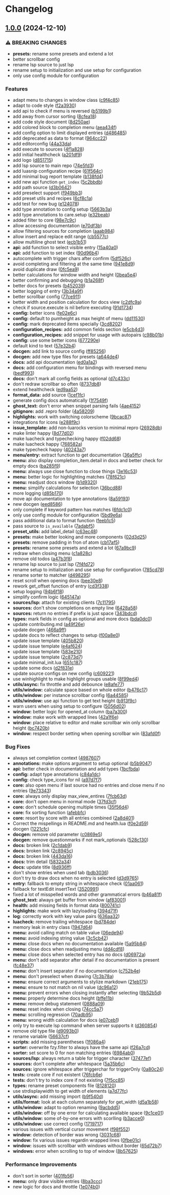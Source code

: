 # Changelog

## [1.0.0](https://github.com/max397574/care.nvim/compare/v0.1.0...v1.0.0) (2024-12-10)


### ⚠ BREAKING CHANGES

* **presets:** rename some presets and extend a lot
* better scrollbar config
* rename lsp source to just lsp
* rename setup to initialization and use setup for configuration
* only use config module for configuration

### Features

* adapt menu to changes in window class ([c9f4c85](https://github.com/max397574/care.nvim/commit/c9f4c85b467f1a4fd13ae33240dc3115bf1cbc89))
* adapt to code style ([f2a3930](https://github.com/max397574/care.nvim/commit/f2a393004282401a8248025a9284408b97b93752))
* add api to check if menu is reversed ([b5199b1](https://github.com/max397574/care.nvim/commit/b5199b1708145de6a6c2537c41e33a280e528490))
* add away from cursor sorting ([8cfea18](https://github.com/max397574/care.nvim/commit/8cfea184fef21c6f1fa726b6ce22e7b47f8e53d4))
* add code style document ([8d250ae](https://github.com/max397574/care.nvim/commit/8d250ae3c2158a14cf9e4e9b0698d2fd97c52022))
* add colored block to completion menu ([aea434f](https://github.com/max397574/care.nvim/commit/aea434f0e14bf13fee1cd3af752032f920782e63))
* add config option to limit displayed entries ([d486485](https://github.com/max397574/care.nvim/commit/d4864853085b2e8273df4de27aae22cb762cf5b0))
* add deprecated as data to format ([964cc22](https://github.com/max397574/care.nvim/commit/964cc22648dd5e1f61196ac26df2402b366adcfb))
* add editorconfig ([44a33da](https://github.com/max397574/care.nvim/commit/44a33da03a169507a55760b3137db74c6b643c3a))
* add execute to sources ([4f1a828](https://github.com/max397574/care.nvim/commit/4f1a8284e7c1686549beb00aac0a9d7001654bc3))
* add initial healthcheck ([a201df9](https://github.com/max397574/care.nvim/commit/a201df94ae87b9f5720186ed1bb12510d3d5b127))
* add logo ([d851715](https://github.com/max397574/care.nvim/commit/d8517153fd839f74ff9c5f130ba53c5f3c1b1ef5))
* add lsp source to main repo ([74e5fd3](https://github.com/max397574/care.nvim/commit/74e5fd3fd339841679ced2a592a0d54700638b35))
* add luasnip configuration recipe ([61f564c](https://github.com/max397574/care.nvim/commit/61f564c71ac3642f4297428e3bdb03af6b1ebd4a))
* add minimal bug report template ([b138fd4](https://github.com/max397574/care.nvim/commit/b138fd4d011df831b1710d42796c9ddb8b7b7f95))
* add new api function `get_index` ([5c2bbdb](https://github.com/max397574/care.nvim/commit/5c2bbdbebe5565f404921b0416c25ea2a7c78193))
* add path source ([d3b0642](https://github.com/max397574/care.nvim/commit/d3b0642b21efd48c4159f4dc969a525944608611))
* add preselect support ([f949bb3](https://github.com/max397574/care.nvim/commit/f949bb3563fd98f5d4b7c8a64780cf6c4edba95b))
* add preset utils and recipes ([6cf8c1a](https://github.com/max397574/care.nvim/commit/6cf8c1a57165636331eab6dbfaacc769f602575a))
* add test for new bug ([e124078](https://github.com/max397574/care.nvim/commit/e124078b6c242b1e7b623bfb6deee1c8e220ab99))
* add type annotation to config setup ([5663b3a](https://github.com/max397574/care.nvim/commit/5663b3a472875e3b6b3a43a5121652f452e7bc2a))
* add type annotations to care.setup ([e32beab](https://github.com/max397574/care.nvim/commit/e32beabfe734dbe44818355c2f4a64a8ae8fe7db))
* added filter to core ([98e7c9c](https://github.com/max397574/care.nvim/commit/98e7c9c17b569a902285a12e8a3a5b4e336b400a))
* allow accessing documentation ([e70df3b](https://github.com/max397574/care.nvim/commit/e70df3b49558848a5a7547466a2af2f84dd46b77))
* allow filtering sources for completion ([aaab984](https://github.com/max397574/care.nvim/commit/aaab984dcf6b849c5834712d7d5a2619d7ef4c86))
* allow insert and replace edit range ([cb5577c](https://github.com/max397574/care.nvim/commit/cb5577c3751fa86e4346441afa192fc76f2d6b22))
* allow multiline ghost text ([ecb1b51](https://github.com/max397574/care.nvim/commit/ecb1b5179db241db78a019be2b5242acd4eacb0b))
* **api:** add function to select visible entry ([15a40a0](https://github.com/max397574/care.nvim/commit/15a40a066e981bf9e2fe7e65f1d4bb69e942e9fb))
* **api:** add function to set index ([90d96b4](https://github.com/max397574/care.nvim/commit/90d96b4b7480e8d3ae67fcfa98d6b134c7d6d2fb))
* autocomplete with trigger chars after confirm ([5df526c](https://github.com/max397574/care.nvim/commit/5df526c148e630dd550956c18463445a98e81f82))
* avoid completing and filtering at the same time ([941e8d9](https://github.com/max397574/care.nvim/commit/941e8d9cfb5d505f3c2d63dbe44d3f998c8b4a66))
* avoid duplicate draw ([0fc5ea9](https://github.com/max397574/care.nvim/commit/0fc5ea9568e45b67b3d78141d9170a17804ae723))
* better calculations for window width and height ([0bea5e4](https://github.com/max397574/care.nvim/commit/0bea5e46ed61fee6c1b8663666cbc879b918d435))
* better confirming and debugging ([b1a268f](https://github.com/max397574/care.nvim/commit/b1a268fc325e53a6619ff056f9a7b291411e5e1b))
* better docs for presets ([b452039](https://github.com/max397574/care.nvim/commit/b452039f3ad3750ef432f58dd9eedb074715537e))
* better logging of entry ([3b34a9f](https://github.com/max397574/care.nvim/commit/3b34a9f995039722966a293769c237a51d3a58e7))
* better scrollbar config ([77ce911](https://github.com/max397574/care.nvim/commit/77ce911ca4cf0de9cfc9154903fc30fda6bddea0))
* better width and position calculation for docs view ([c2dfc9a](https://github.com/max397574/care.nvim/commit/c2dfc9abeb40b1adfb7ada68faf3740cc00d39bd))
* check if source.execute is nil before executing ([91d1734](https://github.com/max397574/care.nvim/commit/91d1734150b5a0a76f5e8c92cb6a3bdd228b95f8))
* **config:** better icons ([fe02e6c](https://github.com/max397574/care.nvim/commit/fe02e6cf7c778d72e08da483a5f1ca771239dab1))
* **config:** default to pumheight as max height of menu ([dd11530](https://github.com/max397574/care.nvim/commit/dd11530859b34cf54574c93bb0ecbbb13f4341f0))
* **config:** mark deprecated items specially ([3cd8202](https://github.com/max397574/care.nvim/commit/3cd8202cd4557832a64242e00898b88e58ed3dbb))
* **configuration_recipes:** add common fields section ([e5cb4d3](https://github.com/max397574/care.nvim/commit/e5cb4d36a94fddc1c171ef6ef889aed07f333748))
* **configuration_recipes:** add snippet for usage with autopairs ([c98b01b](https://github.com/max397574/care.nvim/commit/c98b01bcc2e772e5c1d8496dd4bb795d70969740))
* **config:** use some better icons ([677290e](https://github.com/max397574/care.nvim/commit/677290e84ea07cc6f10bd19f67790a679cebc241))
* default kind to text ([57e32b4](https://github.com/max397574/care.nvim/commit/57e32b416d0bf4a9d0033e415accff3965826aca))
* **docgen:** add link to source config ([ff85256](https://github.com/max397574/care.nvim/commit/ff852564f845c6dc8c7bf29cb38c621d1780574a))
* **docgen:** add new type files for presets ([a644de4](https://github.com/max397574/care.nvim/commit/a644de437c84136c1a1e0d3d8d653d2fff26465b))
* **docs:** add api documentation ([ed0a1a2](https://github.com/max397574/care.nvim/commit/ed0a1a258e87376801eb7d6d4b3720187b506883))
* **docs:** add configuration menu for bindings with reversed menu ([bedf993](https://github.com/max397574/care.nvim/commit/bedf9932d659084625b6f1c24ebbbc20e1b22d46))
* **docs:** don't mark all config fields as optional ([d7c433c](https://github.com/max397574/care.nvim/commit/d7c433c9642c08ae4acebe87346aaf0fb4d74527))
* don't redraw scrollbar so often ([8737db8](https://github.com/max397574/care.nvim/commit/8737db82e4e9c7653fb90759d2ee2c9e456c32c0))
* extend healthcheck ([ed9aa52](https://github.com/max397574/care.nvim/commit/ed9aa52519c9f9b22813d9bed5da2695a58d01fb))
* **format_data:** add source ([1cef1fc](https://github.com/max397574/care.nvim/commit/1cef1fc6d928e9100342cf7ddfd0e6c2e4daf5b4))
* generate config docs automatically ([1f7549f](https://github.com/max397574/care.nvim/commit/1f7549f6f051125dce12ff058a8aa145680d03db))
* **ghost_text:** don't error when snippet parsing fails ([4ae4152](https://github.com/max397574/care.nvim/commit/4ae4152a2be7149267ef63827b9dbd91e6780e26))
* **gitignore:** add .repro folder ([4a58209](https://github.com/max397574/care.nvim/commit/4a58209bb19c41d56f40f4234504d84199e48347))
* **highlights:** work with switching colorscheme ([9bcac87](https://github.com/max397574/care.nvim/commit/9bcac87453214ef1d2ae14c5830083c57d7a6340))
* integrations for icons ([e288f9c](https://github.com/max397574/care.nvim/commit/e288f9c3c2e39be8fb4f481064a44e00c95b2b1c))
* **issue_template:** add non-luarocks version to minimal repro ([26928db](https://github.com/max397574/care.nvim/commit/26928dbd20ddc6ab922bd32d8721ce51dce41a29))
* make linter happy ([8d77d02](https://github.com/max397574/care.nvim/commit/8d77d02bdd8150774eafc02c0d408d2c44025f34))
* make luacheck and typechecking happy ([f02dd68](https://github.com/max397574/care.nvim/commit/f02dd68c7c86378eeed3429a7c914b9441b2b795))
* make luacheck happy ([768582a](https://github.com/max397574/care.nvim/commit/768582a789654d9c633f1b2a06def98bc856427e))
* make typecheck happy ([40243a7](https://github.com/max397574/care.nvim/commit/40243a7b50fa844fe3a7f098fc84318b68f83473))
* **menu/entry:** extract function to get documentation ([36a5ffc](https://github.com/max397574/care.nvim/commit/36a5ffcd90e9e267912c24f5013bd7681c7515d2))
* **menu:** also display completion_item.detail in docs and better check for empty docs ([ba285f9](https://github.com/max397574/care.nvim/commit/ba285f963ac1611c2d032624e143792af62de320))
* **menu:** always use close function to close things ([3e16c53](https://github.com/max397574/care.nvim/commit/3e16c534eb3b222dcdbe26a791f8fecf8960f2ae))
* **menu:** better logic for highlighting matches ([78f621c](https://github.com/max397574/care.nvim/commit/78f621c1574941c4315c3384ce78a65c713844e1))
* **menu:** readjust docs window ([b1d9320](https://github.com/max397574/care.nvim/commit/b1d93205da9f3fd981170d4b7345f459fefeab89))
* **menu:** simplify calculations for selection ([36bcd88](https://github.com/max397574/care.nvim/commit/36bcd889defcb61797a3b3f79d43509b44169a13))
* more logging ([d85b170](https://github.com/max397574/care.nvim/commit/d85b170579ff9994dfb3cc638110b487a7055bf0))
* move api documentation to type annotations ([8a59193](https://github.com/max397574/care.nvim/commit/8a591936aebd4576c07ef9fb3289741647ab912a))
* new docgen ([eed8586](https://github.com/max397574/care.nvim/commit/eed858670f72cfed436947007bdca72ba1ab6ee9))
* only complete if keyword pattern has matches ([6fdc1c0](https://github.com/max397574/care.nvim/commit/6fdc1c05aa2363daae9721a22d7d3b32250a4192))
* only use config module for configuration ([5bd9e6a](https://github.com/max397574/care.nvim/commit/5bd9e6a89b66d0a3638944f7c1cb33cffda84282))
* pass additional data to format function ([feeb1c5](https://github.com/max397574/care.nvim/commit/feeb1c547bf99af86da52830c756cd04f89e47b7))
* pass source to `is_available` ([7adabf5](https://github.com/max397574/care.nvim/commit/7adabf5787c793d0b9d08f1b8b2b92fa4b712ade))
* **preset_utils:** add label_detail ([c63ec48](https://github.com/max397574/care.nvim/commit/c63ec482d8dd3c5616ed8bb38ddc19fef02fd93b))
* **presets:** make better looking and more components ([02d3d25](https://github.com/max397574/care.nvim/commit/02d3d25afb65fe126c082bc1a3116eec890111af))
* **presets:** remove padding in fron of atom ([cb17af5](https://github.com/max397574/care.nvim/commit/cb17af56fbd13cfaa11730c2e7373684fd051278))
* **presets:** rename some presets and extend a lot ([67a9bc9](https://github.com/max397574/care.nvim/commit/67a9bc9788112226f09e3048e350398aeb483780))
* redraw when closing menu ([c1a828c](https://github.com/max397574/care.nvim/commit/c1a828c14951bc88480f7a08ec831b3f2330cabe))
* remove old todos ([a47b3f8](https://github.com/max397574/care.nvim/commit/a47b3f87c129131a9936be40ab1933fe3e7dbf18))
* rename lsp source to just lsp ([7f4fd72](https://github.com/max397574/care.nvim/commit/7f4fd72f547f2126dea6b7926492381eb7064b85))
* rename setup to initialization and use setup for configuration ([785cd78](https://github.com/max397574/care.nvim/commit/785cd78b18137b54bd629cdcb0e5ef6d0adaee43))
* rename sorter to matcher ([d498295](https://github.com/max397574/care.nvim/commit/d49829563688f17f72af219933dbbb93e0a25a1f))
* reset scroll when opening docs ([bee30e8](https://github.com/max397574/care.nvim/commit/bee30e8a5b6ee30b4536e7d9077cebaa173707e4))
* rework get_offset function of entry ([cd3f338](https://github.com/max397574/care.nvim/commit/cd3f338df705b55bf8c8a3fd561b82f7860b05ea))
* setup logging ([94b6f18](https://github.com/max397574/care.nvim/commit/94b6f1871f4ef6c690f438e45328517f69d690b5))
* simplify confirm logic ([645147a](https://github.com/max397574/care.nvim/commit/645147af0388380672c77cc616b267fcfde3669a))
* **sources/lsp:** attach for existing clients ([7c11795](https://github.com/max397574/care.nvim/commit/7c11795c4b542e70f31443a8ad1f20bc0c3f3b04))
* **sources:** don't show completions on empty line ([6428a58](https://github.com/max397574/care.nvim/commit/6428a5815a763015cdc00ee135baf7654d5e5241))
* **sources:** return no entries if prefix is just space ([343bdcd](https://github.com/max397574/care.nvim/commit/343bdcd8b1baaa862f1adb0323d9dbe04bc8f6be))
* **types:** mark fields in config as optional and more docs ([bda0dc0](https://github.com/max397574/care.nvim/commit/bda0dc0b6ba87d5ea20bffadec576030909d506d))
* update contributing.md ([a49f26e](https://github.com/max397574/care.nvim/commit/a49f26e392de8e7d4726b24e3e1bd35bffc081fa))
* update docgen ([466a9ff](https://github.com/max397574/care.nvim/commit/466a9ff56f616ee4b22e872051bb77293553ba30))
* update docs to reflect changes to setup ([f00a8e0](https://github.com/max397574/care.nvim/commit/f00a8e0a70bc80eb024985a0144715744cdbd14a))
* update issue template ([405b820](https://github.com/max397574/care.nvim/commit/405b8204e217579b11b70850f8a1f9d4b090a6fc))
* update issue template ([e4af624](https://github.com/max397574/care.nvim/commit/e4af624e9df63d1e8ed9adc3820055004cd25a9c))
* update issue template ([583e210](https://github.com/max397574/care.nvim/commit/583e210ca6dd1928ee8357afffc85a49d17c05bf))
* update issue template ([2c873d7](https://github.com/max397574/care.nvim/commit/2c873d76ad50930b86adce2e2e6d3250b031ede7))
* update minimal_init.lua ([651c187](https://github.com/max397574/care.nvim/commit/651c187bc792151ba29d8a781f0336ffc4a28d60))
* update some docs ([d2f831e](https://github.com/max397574/care.nvim/commit/d2f831ef640d5151806c45a57c321bf4a7ea2c2b))
* update source configs on new config ([c609221](https://github.com/max397574/care.nvim/commit/c60922110b1a6722a3a2fa7e2db7960ae428b39f))
* use winhighlight to make highlight groups usable ([8f99ed4](https://github.com/max397574/care.nvim/commit/8f99ed4fe7763ee672459faa6dcd44722f190cf3))
* **utils/async:** fix throttle and add debounce ([e8afe77](https://github.com/max397574/care.nvim/commit/e8afe77e32f1a898ec4b6f2fb1ad76ae2eeaae50))
* **utils/window:** calculate space based on whole editor ([b476c17](https://github.com/max397574/care.nvim/commit/b476c173a3529862503aa3a8b1f0a62dac47d036))
* **utils/window:** per instance scrollbar config ([6a44585](https://github.com/max397574/care.nvim/commit/6a44585c72be1567d8021c0f0611fabb930b3008))
* **utils/window:** use api function to get text height ([b913f9c](https://github.com/max397574/care.nvim/commit/b913f9cb54caf9e411b7e452b237f7a5e66ca4bd))
* warn users when using setup to configure ([5056d02](https://github.com/max397574/care.nvim/commit/5056d028c7b4f4510a62b09b8d41ba3a10e378cb))
* **window:** better logic for opened_at column ([ba7a300](https://github.com/max397574/care.nvim/commit/ba7a300e827fdd9c8ae4e58a3e86a940bf27bd64))
* **window:** make work with wrapped lines ([42a1f6e](https://github.com/max397574/care.nvim/commit/42a1f6e45955ee77e465db7a34ac0b1423b04825))
* **window:** place relative to editor and make scrollbar win only scrollbar height ([bc7420b](https://github.com/max397574/care.nvim/commit/bc7420b915fcff274879f0926a16d599c4167105))
* **window:** respect border setting when opening scrollbar win ([83afd0f](https://github.com/max397574/care.nvim/commit/83afd0f1d7b7bd65bd03f0208339ef79c1de57a4))


### Bug Fixes

* always set completion context ([4987607](https://github.com/max397574/care.nvim/commit/4987607c8adfdc856819fd76f82b861f432fcb4d))
* **annotations:** make options argument to setup optional ([b5b9047](https://github.com/max397574/care.nvim/commit/b5b9047f48d2080a80b4c186eed1af81af1b122e))
* **api:** better check in documentation and add types ([1bcfbda](https://github.com/max397574/care.nvim/commit/1bcfbdaa2476cf8397b580d33f1c28ad1ad6f49f))
* **config:** adapt type annotations ([c84a1dc](https://github.com/max397574/care.nvim/commit/c84a1dce9dad8426387d5635a52d3e41bd5dc279))
* **config:** check type_icons for nil ([a97d7f7](https://github.com/max397574/care.nvim/commit/a97d7f7292b46416469f79a10deb1f7b1e4fe3a2))
* **core:** also open menu if last source had no entries and close menu if no entries ([9e73343](https://github.com/max397574/care.nvim/commit/9e73343ca710566b6c0c5e4fc95caf6d529cbdec))
* **core:** always only display max_view_entires ([7fcb63d](https://github.com/max397574/care.nvim/commit/7fcb63d5b98b426bd637f4de1b7958cfd069df5f))
* **core:** don't open menu in normal mode ([37fd3cf](https://github.com/max397574/care.nvim/commit/37fd3cf0174f86461e9a6a28d15d43eb4e8f49c8))
* **core:** don't schedule opening multiple times ([35f56d4](https://github.com/max397574/care.nvim/commit/35f56d473d0edcdca43aa39708d4fb2b1d86a5c1))
* **core:** fix sorting function ([afebbfc](https://github.com/max397574/care.nvim/commit/afebbfccde24e82bcd680260ad8b089df5d460d4))
* **core:** resort by score with all entries combined ([2a8d401](https://github.com/max397574/care.nvim/commit/2a8d4012495515aaf774009a89ffb238b670263b))
* Correct the mispellings in README.md and health.lua ([f0e2d59](https://github.com/max397574/care.nvim/commit/f0e2d59185a2b4b8286de9b9c684d4d930a04b9e))
* docgen ([1221cfc](https://github.com/max397574/care.nvim/commit/1221cfc719bb201703819ed23f964c8ea0381719))
* **docgen:** remove old parameter ([c0869e5](https://github.com/max397574/care.nvim/commit/c0869e5fd9615c82e38c2ada54674fef6045f759))
* **docgen:** remove questionmarks if not mark_optionals ([528c130](https://github.com/max397574/care.nvim/commit/528c130cea78e23fd1e899094935de9d5a48467b))
* **docs:** broken link ([2c1dab9](https://github.com/max397574/care.nvim/commit/2c1dab9eeb79ca38c8263deb5550c7aba4e1a512))
* **docs:** broken link ([2c8945c](https://github.com/max397574/care.nvim/commit/2c8945ce1ce520ae2ea81ddfcc9b528f501dd737))
* **docs:** broken link ([443da16](https://github.com/max397574/care.nvim/commit/443da1611436d86e0e9cc8b99a4305cee7d19030))
* **docs:** trim detail ([5832a34](https://github.com/max397574/care.nvim/commit/5832a344f180ce6fd60b788da73300250a5fa789))
* **docs:** update title ([8d936ff](https://github.com/max397574/care.nvim/commit/8d936ff827f4dcb936b3c8733e6329e4f0f082cc))
* don't show entries when used tab ([bdb3036](https://github.com/max397574/care.nvim/commit/bdb3036f52037594077682e89e586a8ecba6d734))
* don't try to draw docs when no entry is selected ([d3d9765](https://github.com/max397574/care.nvim/commit/d3d97656b1fbbd80e86ee0bad775cefb5e535fbb))
* **entry:** fallback to empty string in whitespace check ([01aa061](https://github.com/max397574/care.nvim/commit/01aa0618200d048f594ce15218bc6d8548bb05c9))
* fallback for textEdit insertText ([3520991](https://github.com/max397574/care.nvim/commit/3520991bbf532702dd7dccbb2552ca721ca849ca))
* fixed a lot of misspelled words and other grammatical errors ([b46a81f](https://github.com/max397574/care.nvim/commit/b46a81fea32066e0af794fe05b899d061493401e))
* **ghost_text:** always get buffer from window ([af83001](https://github.com/max397574/care.nvim/commit/af830010af37cf2a9ac095a9acdfe67610cf9868))
* **health:** add missing fields in format data ([800741c](https://github.com/max397574/care.nvim/commit/800741c255939c0f345239662ec268557ac3eefa))
* **highlights:** make work with lazyloading ([394d71f](https://github.com/max397574/care.nvim/commit/394d71f2543d9e2ca4f87ad43fa2ff0b8efc29a5))
* **log:** correctly work with key value pairs ([636aa32](https://github.com/max397574/care.nvim/commit/636aa32f3c3f7caa56e4617a3c81397214c3e58f))
* **luacheck:** remove trailing whitespace ([bd784de](https://github.com/max397574/care.nvim/commit/bd784deda1428050123daade6cd15946b871753a))
* memory leak in entry class ([1947d64](https://github.com/max397574/care.nvim/commit/1947d644da9a481d37d381c193bd0cfdc16479a4))
* **menu:** avoid calling match on table value ([06ede94](https://github.com/max397574/care.nvim/commit/06ede940e62acd16181991e29048e04d4ff89cbb))
* **menu:** avoid indexing string value ([3c5cb42](https://github.com/max397574/care.nvim/commit/3c5cb42046180420962bf0bd6dea67b8ea5668aa))
* **menu:** close docs when no documentation available ([5a95b84](https://github.com/max397574/care.nvim/commit/5a95b84b0c491ab2358bcd9eb1ec478f03b4a368))
* **menu:** close docs when readjusting menu ([dd4cdf8](https://github.com/max397574/care.nvim/commit/dd4cdf836215411c7105bfde19eb68c14e7ae9e4))
* **menu:** close docs when selected entry has no docs ([d06972a](https://github.com/max397574/care.nvim/commit/d06972a45aac927c62b52333c1fb2d5186a36b67))
* **menu:** don't add separator after detail if no documentation is present ([fc48e37](https://github.com/max397574/care.nvim/commit/fc48e370d8dd2693fa08e644bbd00251d67d59ab))
* **menu:** don't insert separator if no documentation ([c752b4e](https://github.com/max397574/care.nvim/commit/c752b4e13a944ffc4126ef86833dc23d288c37e4))
* **menu:** don't preselect when drawing ([7c3b78a](https://github.com/max397574/care.nvim/commit/7c3b78abc4e7f9dd2a1d4393317ba96e9c5913db))
* **menu:** ensure correct arguments to stylize markdown ([21eb175](https://github.com/max397574/care.nvim/commit/21eb175949296671e689575c2a3a0859f31bce85))
* **menu:** ensure to not match on nil value ([dc96a12](https://github.com/max397574/care.nvim/commit/dc96a12dd85d98a3fadd9027558777d2db886e2a))
* **menu:** prevent errors when closing instantly after selecting ([9b52b5d](https://github.com/max397574/care.nvim/commit/9b52b5d3e7d07929a236b58407d073223830b5f3))
* **menu:** properly determine docs height ([bffe11b](https://github.com/max397574/care.nvim/commit/bffe11be144c6c12382c855de5c1146c7a54c7b4))
* **menu:** remove debug statement ([0888a09](https://github.com/max397574/care.nvim/commit/0888a099a234f3de9b1d18f60182ca8fc1dc278d))
* **menu:** reset index when closing ([74cc5a7](https://github.com/max397574/care.nvim/commit/74cc5a7f1b5df1a92fe5281fa76f1df21e65b449))
* **menu:** scrolling regression ([70adb95](https://github.com/max397574/care.nvim/commit/70adb9506b0754858ef522a084ef66f39632349c))
* **menu:** wrong width calculation for docs ([e07ceb1](https://github.com/max397574/care.nvim/commit/e07ceb1a72c91a9d1bc8e47767de85ac074ff7b8))
* only try to execute lsp command when server supports it ([d360854](https://github.com/max397574/care.nvim/commit/d360854c35c132052eec2f32f26fd221d542f9f7))
* remove old type file ([d9093b0](https://github.com/max397574/care.nvim/commit/d9093b0cda0ea3066aeb0b19d6c54686290d228f))
* rename variable ([56637cf](https://github.com/max397574/care.nvim/commit/56637cf7cc108c814dcd52666aef66f1fefda9ba))
* **scripts:** add missing parentheses ([1f086a4](https://github.com/max397574/care.nvim/commit/1f086a450291170e0080b148b507d0c90ab4336d))
* **sorter:** overwrite fzy.filter to always have the same api ([f26a7cd](https://github.com/max397574/care.nvim/commit/f26a7cd11408ec280b85d400df02be7690c624e1))
* **sorter:** set score to 0 for non matching entries ([6984ab0](https://github.com/max397574/care.nvim/commit/6984ab0cbd6d7ec43d6f0d696c84da5f97b232bb))
* **sources/lsp:** always return a table for trigger character ([37477ef](https://github.com/max397574/care.nvim/commit/37477ef850068291e69732140645c77e2c8cef01))
* **sources:** don't complete after whitespace ([5a35b6c](https://github.com/max397574/care.nvim/commit/5a35b6c09697be8cd7570be2af0f915c88bbbae7))
* **sources:** ignore whitespace after triggerchar for triggerOnly ([0a80c24](https://github.com/max397574/care.nvim/commit/0a80c240a031ac2368ff2514ee3542d3c5e1dc26))
* **tests:** create core if not existent ([76fcb6e](https://github.com/max397574/care.nvim/commit/76fcb6ebf32bfb95087f0660e48f5a0bb227dc9a))
* **tests:** don't try to index core if not existing ([7f5cc85](https://github.com/max397574/care.nvim/commit/7f5cc85a2d5afb4f7a17c0051fb8b06106c4c4f8))
* **types:** rename preset components file ([8128120](https://github.com/max397574/care.nvim/commit/8128120a8b34089ca7e27fea812ccecf34660d32))
* use strdisplaywidth to get width of elements ([a7d77fc](https://github.com/max397574/care.nvim/commit/a7d77fceede76feaede726402d60f339967ffec3))
* **utils/async:** add missing import ([b9f540d](https://github.com/max397574/care.nvim/commit/b9f540d2ae63cf37970ede76a7ac58f9e0aeefd3))
* **utils/format:** look at each column separately for get_width ([d5a1b58](https://github.com/max397574/care.nvim/commit/d5a1b58b46a34a61aebf1969062fb833e08e7300))
* **utils/window:** adapt to option renaming ([9acbdd5](https://github.com/max397574/care.nvim/commit/9acbdd50edd22c51b22961ab8e2a74f93e1ee3c1))
* **utils/window:** off by one error for calculating available space ([9c1ce01](https://github.com/max397574/care.nvim/commit/9c1ce01061327a94e9d5400cda4fa256100e93e0))
* **utils/window:** some of-by-one errors with scorlling ([b3acce0](https://github.com/max397574/care.nvim/commit/b3acce02d832a99a48172df8da4db261ff27a06f))
* **utils/window:** use correct config ([1719717](https://github.com/max397574/care.nvim/commit/1719717d597b11115db9aa90ae78c7300618fe27))
* various issues with vertical cursor movement ([f98f552](https://github.com/max397574/care.nvim/commit/f98f5522a6aeffce2f6a935f37d38a647ee28b58))
* **window:** detection of border was wrong ([3031c68](https://github.com/max397574/care.nvim/commit/3031c68cc1e3ad94a2fd7135ecfab027d5343137))
* **window:** fix various issues regardin wrapped lines ([0fbe01c](https://github.com/max397574/care.nvim/commit/0fbe01ccaf927a29dbae848b63e308a1d10d29d7))
* **window:** issues with scrollbar with windows without border ([65d72b7](https://github.com/max397574/care.nvim/commit/65d72b7991895f658cba4a723f7787efd2e64aa5))
* **windows:** error when scrolling to top of window ([8b57625](https://github.com/max397574/care.nvim/commit/8b576250eab8e24568c6c4b131e23b8e561f7758))


### Performance Improvements

* don't sort in sorter ([401fb56](https://github.com/max397574/care.nvim/commit/401fb56e1916b2f6e6029dd350babb6b84c702f3))
* **menu:** only draw visible entries ([8ba3ccc](https://github.com/max397574/care.nvim/commit/8ba3cccfc1a8ca7664d7473b442601182ab8f85a))
* new logic for docs and throttle ([1e074b0](https://github.com/max397574/care.nvim/commit/1e074b02c32987ac78611ff67fd2b90fdaeef7ca))
